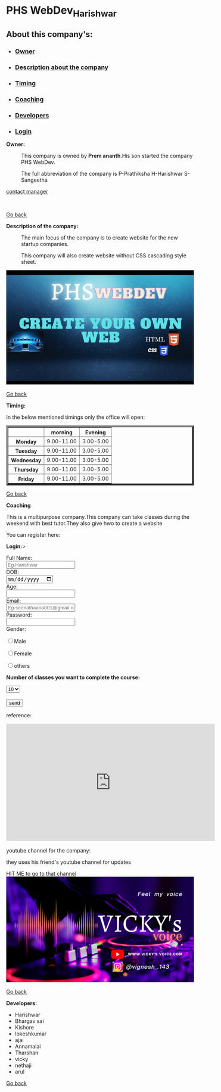 <html>
<head>
    <meta charset="UTF-8">
    <meta http-equiv="X-UA-Compatible" content="IE=edge">
    <meta name="viewport" content="width=device-width, initial-scale=1.0">
    <title>Document</title>
</head>
<h1 id="PHS WebDev">PHS WebDev<b><sub>Harishwar</sub></b></h1>
<p><h2>About this company's:</h2></p>  
<ul>
<h3><a href="#Owner"><li>Owner</li></a></h3>
<h3><a href="#Description about the  company"><li>Description about the company</li></a></h3>
<h3><a href="#Timing"><li>Timing</li></a></h3>
<h3><a href="#Coaching"><li>Coaching</li></a></h3>
<h3><a href="#Developers"><li>Developers</li></a></h3>
<h3><a href="#Login"><li>Login</li></a></h3>
</ul>
<p id="Owner"></p><b><dt>Owner:</dt></b></p>
<P><dd>This company is owned by <b>Prem ananth</b>.His son started the company PHS WebDev.</dd></P>
<P><dd>The full abbreviation of the company is P-Prathiksha H-Harishwar S-Sangeetha</dd></P>
<p><a href="mailto:harishwar3442@gmail.com">contact manager</a></p><br>
<p><a href="#PHS WebDev">Go back</a></p>
<p id="Description about the company"><b><dt>Description of the company:</dt></b></p>
<p><dd>The main focus of the company is to create website for the new startup companies.</dd></p>
<p><dd>This company will also create website without CSS cascading style sheet.</dd></p>
<img src="company.jpg" alt="cmp img" title="com img"><br>
<p><a href="#PHS WebDev">Go back</a></p>
<p id="Timing"><dt><b>Timing:</b></dt></p>
<p>In the below mentioned timings only the office will open:</p>
<table border="5">
    <tr><th>  </th><th>morning</th>   <th>Evening</th></tr>
    <tr><th>Monday<td>9.00-11.00</td><td>3.00-5.00</td></th></tr>
    <tr><th>Tuesday<td>9.00-11.00</td><td>3.00-5.00</td></th></tr>
    <tr><th>Wednesday<td>9.00-11.00</td><td>3.00-5.00</td></th></tr>
    <tr><th>Thursday<td>9.00-11.00</td><td>3.00-5.00</td></th></tr>
    <tr><th>Friday<td>9.00-11.00</td><td>3.00-5.00</td></th></tr>
</table>
<p><a href="#PHS WebDev">Go back</a></p>
<p id="Coaching"><dt><b>Coaching</b></dt></p>
<p>This is a multipurpose company.This company can take classes during the weekend with best tutor.They also give hwo  to create a website</p>
<p>You can register here:</p>
<p id="Login"><b>Login:</b>></p>
<form>
<label for="Name">Full Name:</label><br>
<input type="text" name="username" placeholder="Eg.Harishwar" required><br>
<label for="DOB">DOB:</label><br>
<input type="date" name="dob" required><br>
<label for="Age">Age:</label><br>
<input type="number" name="age" id="age" required><br>
<label for="Email">Email:</label><br>
<input type="email" name="mail" placeholder="Eg-seenathaana001@gmail.com" id="mail" required><br>
<label for="password">Password:</label><br>
<input type="password" name="Password" id="password" required><br>
<label for="gender">Gender:</label><br>
<p><input type="radio" name="gender" value="male">Male</p>
<p><input type="radio" name="gender" value="female">Female</p>
<p><input type="radio" name="gender" value="others">others</p>
<p><b>Number of classes you want to complete the course:</b></p>
<select name="num of classes" id="num of classes">
    <option>10</option>
    <option>11</option>
    <option>12</option>
    <option>13</option>
    <option>14</option>
</select><br><br>
<input type="submit" value="send">
<p>reference:</p>
<iframe width="560" 
        height="315" 
        src="https://www.youtube.com/embed/Jun2u_DOkeQ" 
        title="YouTube video player" 
        frameborder="0" 
        allow="accelerometer; autoplay; clipboard-write; encrypted-media; gyroscope; picture-in-picture; web-share" allowfullscreen>
</iframe>
</form>
<p>youtube channel for the company:</p>
<p>they uses his friend's youtube channel for updates</p>
<a href="https://yputube.com/@vickysvoice6771">HIT ME to go to that channel</a><br>
<img src="channel.jpg.jpg" alt="channel name" title="channel name">
<p><a href="#PHS WebDev">Go back</a></p>
<p id="Developers"><dt><b>Developers:</b></dt></p>
<ul>
    <li>Harishwar</li>
    <li>Bhargav sai</li>
    <li>Kishore</li>
    <li>lokeshkumar</li>
    <li>ajai</li>
    <li>Annamalai</li>
    <li>Tharshan</li>
    <li>vicky</li>
    <li>nethaji</li>
    <li>arul</li>
</ul>
<p><a href="#PHS WebDev">Go back</a></p>
</html>



























